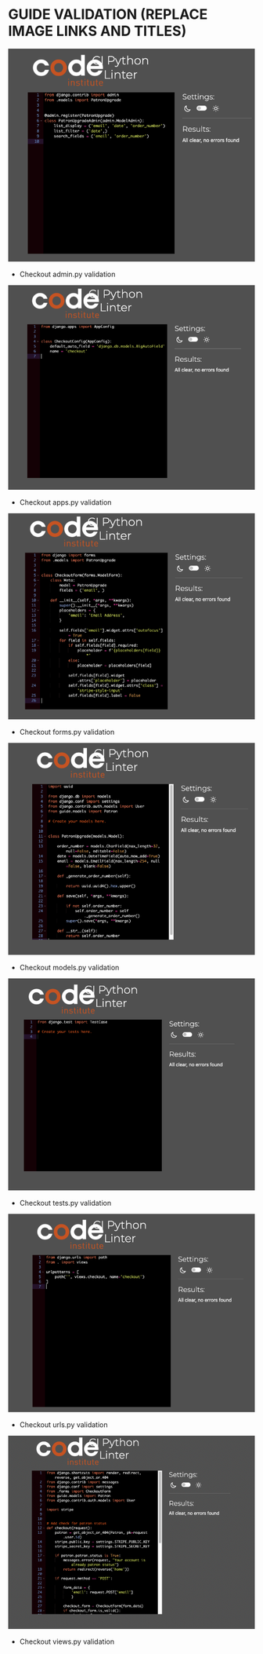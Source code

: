 # GUIDE VALIDATION (REPLACE IMAGE LINKS AND TITLES)

![Checkout admin.py validation](/documentation/testing/testing_images/testing-checkout-admin.png)
- Checkout admin.py validation

![Checkout apps.py validation](/documentation/testing/testing_images/testing-checkout-apps.png)
- Checkout apps.py validation

![Checkout forms.py validation](/documentation/testing/testing_images/testing-checkout-forms.png)
- Checkout forms.py validation

![Checkout models.py validation](/documentation/testing/testing_images/testing-checkout-models.png)
- Checkout models.py validation

![Checkout tests.py validation](/documentation/testing/testing_images/testing-checkout-tests.png)
- Checkout tests.py validation

![Checkout urls.py validation](/documentation/testing/testing_images/testing-checkout-urls.png)
- Checkout urls.py validation

![Checkout views.py validation](/documentation/testing/testing_images/testing-checkout-views.png)
- Checkout views.py validation